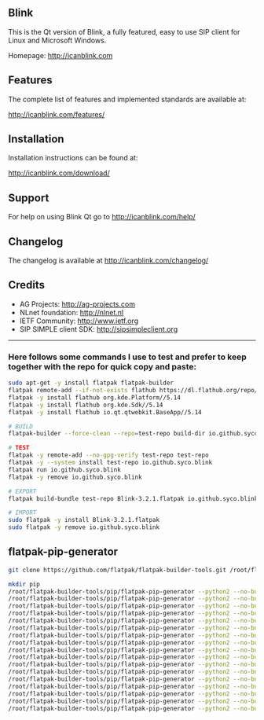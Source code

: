 ## Blink
This is the Qt version of Blink, a fully featured, easy to use SIP client
for Linux and Microsoft Windows.

Homepage: http://icanblink.com

## Features

The complete list of features and implemented standards are available at:

http://icanblink.com/features/

## Installation

Installation instructions can be found at:

http://icanblink.com/download/

## Support

For help on using Blink Qt go to http://icanblink.com/help/

## Changelog

The changelog is available at http://icanblink.com/changelog/

## Credits

 * AG Projects: http://ag-projects.com
 * NLnet foundation: http://nlnet.nl
 * IETF Community: http://www.ietf.org
 * SIP SIMPLE client SDK: http://sipsimpleclient.org

------

### Here follows some commands I use to test and prefer to keep together with the repo for quick copy and paste:
```bash
sudo apt-get -y install flatpak flatpak-builder
flatpak remote-add --if-not-exists flathub https://dl.flathub.org/repo/flathub.flatpakrepo
flatpak -y install flathub org.kde.Platform//5.14
flatpak -y install flathub org.kde.Sdk//5.14
flatpak -y install flathub io.qt.qtwebkit.BaseApp//5.14

# BUILD
flatpak-builder --force-clean --repo=test-repo build-dir io.github.syco.blink.json

# TEST
flatpak -y remote-add --no-gpg-verify test-repo test-repo
flatpak -y --system install test-repo io.github.syco.blink
flatpak run io.github.syco.blink
flatpak -y remove io.github.syco.blink

# EXPORT
flatpak build-bundle test-repo Blink-3.2.1.flatpak io.github.syco.blink

# IMPORT
sudo flatpak -y install Blink-3.2.1.flatpak
sudo flatpak -y remove io.github.syco.blink

```

## flatpak-pip-generator
```bash
git clone https://github.com/flatpak/flatpak-builder-tools.git /root/flatpak-builder-tools

mkdir pip
/root/flatpak-builder-tools/pip/flatpak-pip-generator --python2 --no-build-isolation NO_BUILD_ISOLATION pip --output pip/pip
/root/flatpak-builder-tools/pip/flatpak-pip-generator --python2 --no-build-isolation NO_BUILD_ISOLATION setuptools --output pip/setuptools
/root/flatpak-builder-tools/pip/flatpak-pip-generator --python2 --no-build-isolation NO_BUILD_ISOLATION wheel --output pip/wheel
/root/flatpak-builder-tools/pip/flatpak-pip-generator --python2 --no-build-isolation NO_BUILD_ISOLATION Cython --output pip/Cython
/root/flatpak-builder-tools/pip/flatpak-pip-generator --python2 --no-build-isolation NO_BUILD_ISOLATION cffi --output pip/cffi
/root/flatpak-builder-tools/pip/flatpak-pip-generator --python2 --no-build-isolation NO_BUILD_ISOLATION dnspython --output pip/dnspython
/root/flatpak-builder-tools/pip/flatpak-pip-generator --python2 --no-build-isolation NO_BUILD_ISOLATION gmpy2 --output pip/gmpy2
/root/flatpak-builder-tools/pip/flatpak-pip-generator --python2 --no-build-isolation NO_BUILD_ISOLATION google-api-python-client --output pip/google-api-python-client
/root/flatpak-builder-tools/pip/flatpak-pip-generator --python2 --no-build-isolation NO_BUILD_ISOLATION greenlet --output pip/greenlet
/root/flatpak-builder-tools/pip/flatpak-pip-generator --python2 --no-build-isolation NO_BUILD_ISOLATION incremental --output pip/incremental
/root/flatpak-builder-tools/pip/flatpak-pip-generator --python2 --no-build-isolation NO_BUILD_ISOLATION lxml --output pip/lxml
/root/flatpak-builder-tools/pip/flatpak-pip-generator --python2 --no-build-isolation NO_BUILD_ISOLATION oauth2client --output pip/oauth2client
/root/flatpak-builder-tools/pip/flatpak-pip-generator --python2 --no-build-isolation NO_BUILD_ISOLATION python-application --output pip/python-application
/root/flatpak-builder-tools/pip/flatpak-pip-generator --python2 --no-build-isolation NO_BUILD_ISOLATION python-dateutil --output pip/python-dateutil
/root/flatpak-builder-tools/pip/flatpak-pip-generator --python2 --no-build-isolation NO_BUILD_ISOLATION python-gnutls --output pip/python-gnutls
/root/flatpak-builder-tools/pip/flatpak-pip-generator --python2 --no-build-isolation NO_BUILD_ISOLATION python-otr --output pip/python-otr
/root/flatpak-builder-tools/pip/flatpak-pip-generator --python2 --no-build-isolation NO_BUILD_ISOLATION Twisted --output pip/Twisted

```

